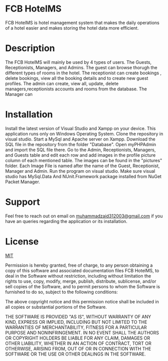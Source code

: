 # FCB HotelMS
FCB HotelMS is hotel management system that makes the daily operations of a hotel easier and makes storing the hotel data more efficient.

# Description 
The FCB HotelMS will mainly be used by 4 types of users. The Guests, Receptionists, Managers, and Admins. The guest can browse thorugh the different types of rooms in the hotel. The receptionist can create bookings , delete bookings, view all the booking details and to create new guest profiles. The admin can create, view all, update, delete managers,receptionists accounts and rooms from the database. The Manager can

# Installation 
Install the latest version of Visual Studio and Xampp on your device. This application runs only on Windows Operating System. Clone the repository in visual studio. Start a MySql and Apache server on Xampp. Download the SQL file in the repository from the folder "Database". Open myPHPAdmin and import the SQL file there. Go to the Admin, Receptionists, Managers, and Guests table and edit each row and add images in the profile picture column of each mentioned table. The images can be found in the "pictures" folder. Each Image File is named after the name of the Guest, Receptionist, Manager and Admin. Run the program on visual studio. Make sure visual studio has MySql.Data And NUnit.Framework package installed from NuGet Packet Manager.

# Support 
Feel free to reach out on email on muhammadzaid312003@gmail.com if you have an queries regarding the application or its installation.

# License
[MIT](https"//choosealicense.com/licenses/mit/)

Permission is hereby granted, free of charge, to any person obtaining a copy
of this software and associated documentation files FCB HotelMS, to deal
in the Software without restriction, including without limitation the rights
to use, copy, modify, merge, publish, distribute, sublicense, and/or sell
copies of the Software, and to permit persons to whom the Software is
furnished to do so, subject to the following conditions:

The above copyright notice and this permission notice shall be included in all
copies or substantial portions of the Software.

THE SOFTWARE IS PROVIDED "AS IS", WITHOUT WARRANTY OF ANY KIND, EXPRESS OR
IMPLIED, INCLUDING BUT NOT LIMITED TO THE WARRANTIES OF MERCHANTABILITY,
FITNESS FOR A PARTICULAR PURPOSE AND NONINFRINGEMENT. IN NO EVENT SHALL THE
AUTHORS OR COPYRIGHT HOLDERS BE LIABLE FOR ANY CLAIM, DAMAGES OR OTHER
LIABILITY, WHETHER IN AN ACTION OF CONTRACT, TORT OR OTHERWISE, ARISING FROM,
OUT OF OR IN CONNECTION WITH THE SOFTWARE OR THE USE OR OTHER DEALINGS IN THE
SOFTWARE.
